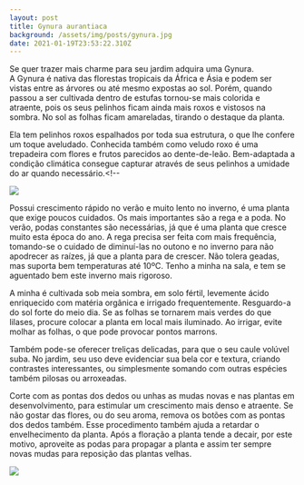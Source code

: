 ```yaml
---
layout: post
title: Gynura aurantiaca
background: /assets/img/posts/gynura.jpg
date: 2021-01-19T23:53:22.310Z
---
```

Se quer trazer mais charme para seu jardim adquira uma Gynura. A Gynura é nativa das florestas tropicais da África e Ásia e podem ser vistas entre as árvores ou até mesmo expostas ao sol. Porém, quando passou a ser cultivada dentro de estufas tornou-se mais colorida e atraente, pois os seus pelinhos ficam ainda mais roxos e vistosos na sombra. No sol as folhas ficam amareladas, tirando o destaque da planta.

Ela tem pelinhos roxos espalhados por toda sua estrutura, o que lhe confere um toque aveludado. Conhecida também como veludo roxo é uma trepadeira com flores e frutos parecidos ao dente-de-leão. Bem-adaptada a condição climática consegue capturar através de seus pelinhos a umidade do ar quando necessário.<!--

![](https://encrypted-tbn0.gstatic.com/images?q=tbn:ANd9GcTb60WDDAwb6iXP0KOqGNE4CBX4pTEqXzBf3Q&usqp=CAU)

Possui crescimento rápido no verão e muito lento no inverno, é uma planta que exige poucos cuidados. Os mais importantes são a rega e a poda. No verão, podas constantes são necessárias, já que é uma planta que cresce muito esta época do ano. A rega precisa ser feita com mais frequência, tomando-se o cuidado de diminuí-las no outono e no inverno para não apodrecer as raízes, já que a planta para de crescer. Não tolera geadas, mas suporta bem temperaturas até 10ºC. Tenho a minha na sala, e tem se aguentado bem este inverno mais rigoroso.

A minha é cultivada sob meia sombra, em [](https://www.jardineiro.net/glossario/solo)solo fértil, levemente [](https://www.jardineiro.net/glossario/acido)ácido enriquecido com [](https://www.jardineiro.net/glossario/materia-organica)matéria orgânica e irrigado frequentemente. Resguardo-a do sol forte do meio dia. Se as folhas se tornarem mais verdes do que lilases, procure colocar a planta em local mais iluminado. Ao irrigar, evite molhar as folhas, o que pode provocar pontos marrons.

Também pode-se oferecer treliças delicadas, para que o seu caule volúvel suba. No jardim, seu uso deve evidenciar sua bela cor e textura, criando contrastes interessantes, ou simplesmente somando com outras espécies também pilosas ou arroxeadas.

Corte com as pontas dos dedos ou unhas as mudas novas e nas plantas em desenvolvimento, para estimular um crescimento mais denso e atraente. Se não gostar das flores, ou do seu aroma, remova os botões com as pontas dos dedos também. Esse procedimento também ajuda a retardar o envelhecimento da planta. Após a floração a planta tende a decair, por este motivo, aproveite as podas para propagar a planta e assim ter sempre novas mudas para reposição das plantas velhas.

![](https://previews.123rf.com/images/bonilook/bonilook1907/bonilook190700457/128195112-purple-leaves-of-gynura-aurantiaca-originally-from-the-mountain-forests-of-the-island-of-java-close-.jpg)
